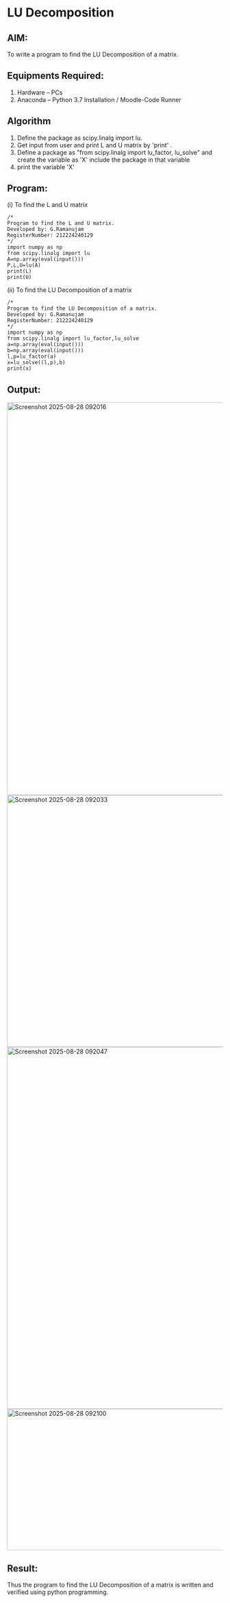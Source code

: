 # LU Decomposition 

## AIM:
To write a program to find the LU Decomposition of a matrix.

## Equipments Required:
1. Hardware – PCs
2. Anaconda – Python 3.7 Installation / Moodle-Code Runner

## Algorithm
1. Define the package as scipy.linalg import lu.
2. Get input from user and print L and U matrix by 'print' . 
3. Define a package as "from scipy.linalg import lu_factor, lu_solve" and create the variable as 'X' include the package in that variable 
4. print the variable 'X'

## Program:
(i) To find the L and U matrix
```
/*
Program to find the L and U matrix.
Developed by: G.Ramanujam
RegisterNumber: 212224240129
*/
import numpy as np
from scipy.linalg import lu
A=np.array(eval(input()))
P,L,U=lu(A)
print(L)
print(U)
```
(ii) To find the LU Decomposition of a matrix
```
/*
Program to find the LU Decomposition of a matrix.
Developed by: G.Ramanujam
RegisterNumber: 212224240129
*/
import numpy as np
from scipy.linalg import lu_factor,lu_solve
a=np.array(eval(input()))
b=np.array(eval(input()))
l,p=lu_factor(a)
x=lu_solve((l,p),b)
print(x)
```

## Output:
<img width="1197" height="917" alt="Screenshot 2025-08-28 092016" src="https://github.com/user-attachments/assets/635aea78-c6ad-4ebb-b318-870cf97701ed" />
<img width="1204" height="588" alt="Screenshot 2025-08-28 092033" src="https://github.com/user-attachments/assets/92b254ab-b329-42cb-a24f-7abe8947117c" />
<img width="1212" height="845" alt="Screenshot 2025-08-28 092047" src="https://github.com/user-attachments/assets/cb17394a-f773-4689-ac86-1bdc19c8a205" />
<img width="1223" height="330" alt="Screenshot 2025-08-28 092100" src="https://github.com/user-attachments/assets/9c826e36-caa1-4967-b999-e9c0755ea541" />



## Result:
Thus the program to find the LU Decomposition of a matrix is written and verified using python programming.

